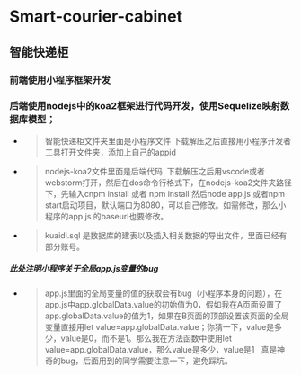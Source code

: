 # Smart-courier-cabinet
## 智能快递柜
### 前端使用小程序框架开发
### 后端使用nodejs中的koa2框架进行代码开发，使用Sequelize映射数据库模型；
* > 智能快递柜文件夹里面是小程序文件 下载解压之后直接用小程序开发者工具打开文件夹，添加上自己的appid
* > nodejs-koa2文件里面是后端代码  下载解压之后用vscode或者webstorm打开，然后在dos命令行格式下，在nodejs-koa2文件夹路径下，先输入cnpm install 或者 npm install 然后node app.js 或者npm start启动项目，默认端口为8080，可以自己修改。如需修改，那么小程序的app.js 的baseurl也要修改。
* > kuaidi.sql 是数据库的建表以及插入相关数据的导出文件，里面已经有部分账号。

##### 此处注明小程序关于全局app.js变量的bug

* > app.js里面的全局变量的值的获取会有bug（小程序本身的问题），在app.js中app.globalData.value的初始值为0，假如我在A页面设置了app.globalData.value的值为1，如果在B页面的顶部设置该页面的全局变量直接用let value=app.globalData.value；你猜一下，value是多少，value是0，而不是1。那么我在方法函数中使用let value=app.globalData.value，那么value是多少，value是1    真是神奇的bug，后面用到的同学需要注意一下，避免踩坑。



